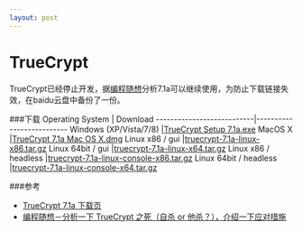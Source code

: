 ```yaml
---
layout: post
---
```

TrueCrypt
=========

TrueCrypt已经停止开发，据[编程随想](http://program-think.blogspot.com/)分析7.1a可以继续使用，为防止下载链接失效，在baidu云盘中备份了一份。

###下载
Operating System           | Download
---------------------------|--------------------------
Windows (XP/Vista/7/8)     |[TrueCrypt Setup 7.1a.exe]
MacOS X                    |[TrueCrypt 7.1a Mac OS X.dmg]
Linux x86 / gui            |[truecrypt-7.1a-linux-x86.tar.gz]
Linux 64bit / gui          |[truecrypt-7.1a-linux-x64.tar.gz]
Linux x86 / headless       |[truecrypt-7.1a-linux-console-x86.tar.gz]
Linux 64bit / headless     |[truecrypt-7.1a-linux-console-x64.tar.gz]

###参考

* [TrueCrypt 7.1a 下载页](https://truecrypt.ch/downloads/)
* [编程随想－分析一下 TrueCrypt 之死（自杀 or 他杀？），介绍一下应对措施](http://program-think.blogspot.com/2014/06/truecrypt-dead.html)


[TrueCrypt Setup 7.1a.exe]:http://pan.baidu.com/s/1nOmRW
[TrueCrypt 7.1a Mac OS X.dmg]:http://pan.baidu.com/s/1o6iag6u
[truecrypt-7.1a-linux-x86.tar.gz]:http://pan.baidu.com/s/1nt7eA2t
[truecrypt-7.1a-linux-x64.tar.gz]:http://pan.baidu.com/s/1pJ2WNqz
[truecrypt-7.1a-linux-console-x86.tar.gz]:http://pan.baidu.com/s/1eQF0xIM
[truecrypt-7.1a-linux-console-x64.tar.gz]:http://pan.baidu.com/s/1pJx7gfh
